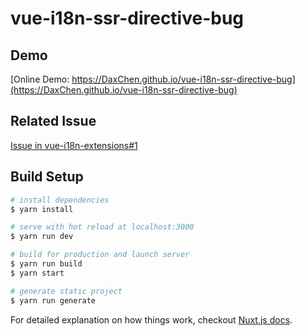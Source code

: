 # vue-i18n-ssr-directive-bug

## Demo

[Online Demo: https://DaxChen.github.io/vue-i18n-ssr-directive-bug](https://DaxChen.github.io/vue-i18n-ssr-directive-bug)

## Related Issue

[Issue in vue-i18n-extensions#1](https://github.com/kazupon/vue-i18n-extensions/issues/1)

## Build Setup

``` bash
# install dependencies
$ yarn install

# serve with hot reload at localhost:3000
$ yarn run dev

# build for production and launch server
$ yarn run build
$ yarn start

# generate static project
$ yarn run generate
```

For detailed explanation on how things work, checkout [Nuxt.js docs](https://nuxtjs.org).
